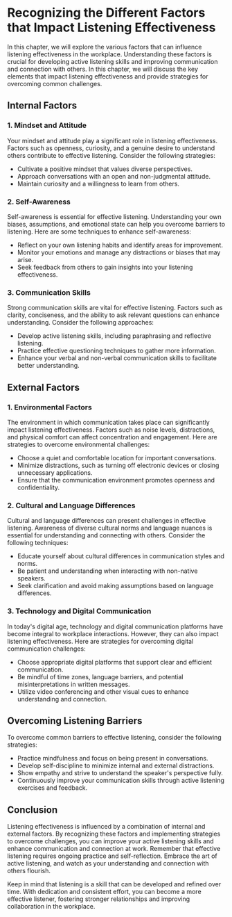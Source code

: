 Recognizing the Different Factors that Impact Listening Effectiveness
==============================================================================

In this chapter, we will explore the various factors that can influence listening effectiveness in the workplace. Understanding these factors is crucial for developing active listening skills and improving communication and connection with others. In this chapter, we will discuss the key elements that impact listening effectiveness and provide strategies for overcoming common challenges.

Internal Factors
----------------

### 1. Mindset and Attitude

Your mindset and attitude play a significant role in listening effectiveness. Factors such as openness, curiosity, and a genuine desire to understand others contribute to effective listening. Consider the following strategies:

* Cultivate a positive mindset that values diverse perspectives.
* Approach conversations with an open and non-judgmental attitude.
* Maintain curiosity and a willingness to learn from others.

### 2. Self-Awareness

Self-awareness is essential for effective listening. Understanding your own biases, assumptions, and emotional state can help you overcome barriers to listening. Here are some techniques to enhance self-awareness:

* Reflect on your own listening habits and identify areas for improvement.
* Monitor your emotions and manage any distractions or biases that may arise.
* Seek feedback from others to gain insights into your listening effectiveness.

### 3. Communication Skills

Strong communication skills are vital for effective listening. Factors such as clarity, conciseness, and the ability to ask relevant questions can enhance understanding. Consider the following approaches:

* Develop active listening skills, including paraphrasing and reflective listening.
* Practice effective questioning techniques to gather more information.
* Enhance your verbal and non-verbal communication skills to facilitate better understanding.

External Factors
----------------

### 1. Environmental Factors

The environment in which communication takes place can significantly impact listening effectiveness. Factors such as noise levels, distractions, and physical comfort can affect concentration and engagement. Here are strategies to overcome environmental challenges:

* Choose a quiet and comfortable location for important conversations.
* Minimize distractions, such as turning off electronic devices or closing unnecessary applications.
* Ensure that the communication environment promotes openness and confidentiality.

### 2. Cultural and Language Differences

Cultural and language differences can present challenges in effective listening. Awareness of diverse cultural norms and language nuances is essential for understanding and connecting with others. Consider the following techniques:

* Educate yourself about cultural differences in communication styles and norms.
* Be patient and understanding when interacting with non-native speakers.
* Seek clarification and avoid making assumptions based on language differences.

### 3. Technology and Digital Communication

In today's digital age, technology and digital communication platforms have become integral to workplace interactions. However, they can also impact listening effectiveness. Here are strategies for overcoming digital communication challenges:

* Choose appropriate digital platforms that support clear and efficient communication.
* Be mindful of time zones, language barriers, and potential misinterpretations in written messages.
* Utilize video conferencing and other visual cues to enhance understanding and connection.

Overcoming Listening Barriers
-----------------------------

To overcome common barriers to effective listening, consider the following strategies:

* Practice mindfulness and focus on being present in conversations.
* Develop self-discipline to minimize internal and external distractions.
* Show empathy and strive to understand the speaker's perspective fully.
* Continuously improve your communication skills through active listening exercises and feedback.

Conclusion
----------

Listening effectiveness is influenced by a combination of internal and external factors. By recognizing these factors and implementing strategies to overcome challenges, you can improve your active listening skills and enhance communication and connection at work. Remember that effective listening requires ongoing practice and self-reflection. Embrace the art of active listening, and watch as your understanding and connection with others flourish.

Keep in mind that listening is a skill that can be developed and refined over time. With dedication and consistent effort, you can become a more effective listener, fostering stronger relationships and improving collaboration in the workplace.
